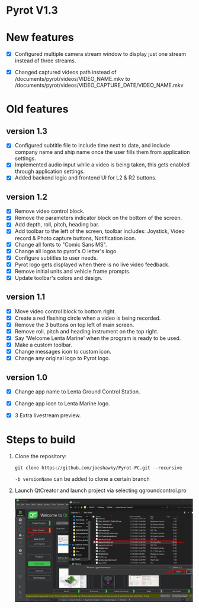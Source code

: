 # **Pyrot V1.3**

# New features
- [x] Configured multiple camera stream window to display just one stream instead of three streams.
- [x] Changed captured videos path instead of /documents/pyrot/videos/VIDEO_NAME.mkv to /documents/pyrot/videos/VIDEO_CAPTURE_DATE/VIDEO_NAME.mkv

  
# Old features
## version 1.3 
- [x] Configured subtitle file to include time next to date, and include company name and ship name once the user fills them from application settings.
- [x] Implemented audio input while a video is being taken, this gets enabled through application settings.
- [x] Added backend logic and frontend UI for L2 & R2 buttons.
## version 1.2
- [x] Remove video control block.
- [x] Remove the parameters indicator block on the bottom of the screen.
- [x] Add depth, roll, pitch, heading bar.
- [x] Add toolbar to the left of the screen, toolbar includes: Joystick, Video record & Photo capture buttons, Notification icon.
- [x] Change all fonts to "Comic Sans MS".
- [x] Change all logos to pyrot's O letter's logo.
- [x] Configure subtitles to user needs.
- [x] Pyrot logo gets displayed when there is no live video feedback.
- [x] Remove initial units and vehicle frame prompts.
- [x] Update toolbar's colors and design.
## version 1.1
- [x] Move video control block to bottom right.
- [x] Create a red flashing circle when a video is being recorded.
- [x] Remove the 3 buttons on top left of main screen.
- [x] Remove roll, pitch and heading instrument on the top right.
- [x] Say 'Welcome Lenta Marine' when the program is ready to be used.
- [x] Make a custom toolbar.
- [x] Change messages icon to custom icon.
- [x] Change any original logo to Pyrot logo.
## version 1.0
- [x] Change app name to Lenta Ground Control Station.
- [x] Change app icon to Lenta Marine logo.  
- [x] 3 Extra livestream preview.


# Steps to build
1. Clone the repository:
   ```
   git clone https://github.com/joeshawky/Pyrot-PC.git --recursive
   ```
   `-b versionName` can be added to clone a certain branch


2. Launch QtCreator and launch project via selecting qgroundcontrol.pro

    <img src="./doc/qtCreatorTutorial.png">

